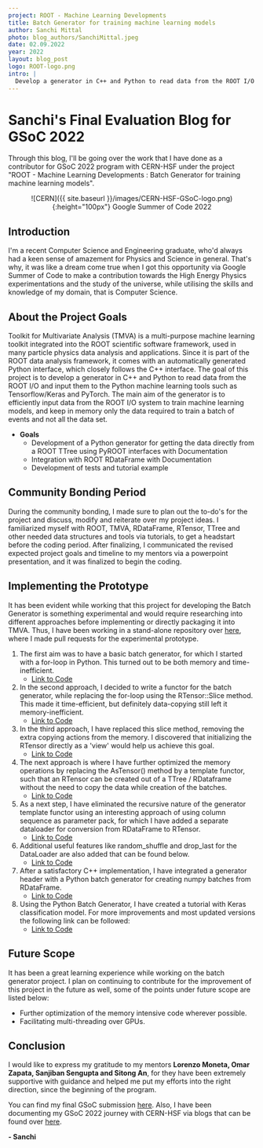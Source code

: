 ```yaml
---
project: ROOT - Machine Learning Developments
title: Batch Generator for training machine learning models
author: Sanchi Mittal
photo: blog_authors/SanchiMittal.jpeg
date: 02.09.2022
year: 2022
layout: blog_post
logo: ROOT-logo.png
intro: |
  Develop a generator in C++ and Python to read data from the ROOT I/O and input them to the Python machine learning tools such as Tensorflow/Keras and PyTorch.
---
```


# Sanchi's Final Evaluation Blog for GSoC 2022

Through this blog, I'll be going over the work that I have done as a contributor
for GSoC 2022 program with CERN-HSF under the project "ROOT - Machine Learning
Developments : Batch Generator for training machine learning models".

<div align="center">
![CERN]({{ site.baseurl }}/images/CERN-HSF-GSoC-logo.png){:height="100px"} Google Summer of Code 2022
</div>

## Introduction

I'm a recent Computer Science and Engineering graduate, who'd always had a keen
sense of amazement for Physics and Science in general. That's why, it was like a
dream come true when I got this opportunity via Google Summer of Code to make a
contribution towards the High Energy Physics experimentations and the study of
the universe, while utilising the skills and knowledge of my domain, that is
Computer Science.

## About the Project Goals

Toolkit for Multivariate Analysis (TMVA) is a multi-purpose machine learning
toolkit integrated into the ROOT scientific software framework, used in many
particle physics data analysis and applications. Since it is part of the ROOT
data analysis framework, it comes with an automatically generated Python
interface, which closely follows the C++ interface. The goal of this project is
to develop a generator in C++ and Python to read data from the ROOT I/O and
input them to the Python machine learning tools such as Tensorflow/Keras and
PyTorch. The main aim of the generator is to efficiently input data from the
ROOT I/O system to train machine learning models, and keep in memory only the
data required to train a batch of events and not all the data set.

- **Goals**
  - Development of a Python generator for getting the data directly from a ROOT
    TTree using PyROOT interfaces with Documentation
  - Integration with ROOT RDataFrame with Documentation
  - Development of tests and tutorial example

## Community Bonding Period

During the community bonding, I made sure to plan out the to-do's for the
project and discuss, modify and reiterate over my project ideas. I familiarized
myself with ROOT, TMVA, RDataFrame, RTensor, TTree and other needed data
structures and tools via tutorials, to get a headstart before the coding period.
After finalizing, I communicated the revised expected project goals and timeline
to my mentors via a powerpoint presentation, and it was finalized to begin the
coding.

## Implementing the Prototype

It has been evident while working that this project for developing the Batch
Generator is something experimental and would require researching into different
approaches before implementing or directly packaging it into TMVA. Thus, I have
been working in a stand-alone repository over
[here](https://github.com/tmvadnn/tmva-batch-generator), where I made pull
requests for the experimental prototype.

1.  The first aim was to have a basic batch generator, for which I started with
    a for-loop in Python. This turned out to be both memory and
    time-inefficient.
    - [Link to Code](https://github.com/SanchiMittal/root/commit/8b63ff3d13acc385df064b970a84a198f69ba336)
2.  In the second approach, I decided to write a functor for the batch
    generator, while replacing the for-loop using the RTensor::Slice method.
    This made it time-efficient, but definitely data-copying still left it
    memory-inefficient.
    - [Link to Code](https://github.com/tmvadnn/tmva-batch-generator/pull/2/commits/34c6fd5e86dae48a2101ea4219b113e47c4729fb)
3.  In the third approach, I have replaced this slice method, removing the extra
    copying actions from the memory. I discovered that initializing the RTensor
    directly as a 'view' would help us achieve this goal.
    - [Link to Code](https://github.com/tmvadnn/tmva-batch-generator/pull/4/commits/94dcf93b8ee9f97b434fcacc1663a5c2171cbb9a)
4.  The next approach is where I have further optimized the memory operations by
    replacing the AsTensor() method by a template functor, such that an RTensor
    can be created out of a TTree / RDataframe without the need to copy the data
    while creation of the batches.
    - [Link to Code](https://github.com/tmvadnn/tmva-batch-generator/pull/4/commits/93ec68c86f5e01be01eee2e84f77cf228a3ba31d)
5.  As a next step, I have eliminated the recursive nature of the generator
    template functor using an interesting approach of using column sequence as
    parameter pack, for which I have added a separate dataloader for conversion
    from RDataFrame to RTensor.
    - [Link to Code](https://github.com/tmvadnn/tmva-batch-generator/pull/4/commits/536ebf315c4187c461dd50a3f9a6bfb36b4d0907)
6.  Additional useful features like random_shuffle and drop_last for the
    DataLoader are also added that can be found below.
    - [Link to Code](https://github.com/tmvadnn/tmva-batch-generator/pull/4/commits/536ebf315c4187c461dd50a3f9a6bfb36b4d0907)
7.  After a satisfactory C++ implementation, I have integrated a generator
    header with a Python batch generator for creating numpy batches from
    RDataFrame.
    - [Link to Code](https://github.com/tmvadnn/tmva-batch-generator/pull/4/commits/3e4bbc77f80b407af6f8dedfa1abf57634dd706c)
8.  Using the Python Batch Generator, I have created a tutorial with Keras
    classification model. For more improvements and most updated versions the
    following link can be followed:
    - [Link to Code](https://github.com/tmvadnn/tmva-batch-generator/blob/experimental/prototype_experimental/bg_keras_exp.py)

## Future Scope

It has been a great learning experience while working on the batch generator
project. I plan on continuing to contribute for the improvement of this project
in the future as well, some of the points under future scope are listed below:

- Further optimization of the memory intensive code wherever possible.
- Facilitating multi-threading over GPUs.

## Conclusion

I would like to express my gratitude to my mentors **Lorenzo Moneta, Omar
Zapata, Sanjiban Sengupta and Sitong An**, for they have been extremely
supportive with guidance and helped me put my efforts into the right direction,
since the beginning of the program.

You can find my final GSoC submission
[here](https://github.com/tmvadnn/tmva-batch-generator/wiki). Also, I have been
documenting my GSoC 2022 journey with CERN-HSF via blogs that can be found over
[here](https://sanchimittal.hashnode.dev/).

**\- Sanchi**
